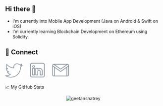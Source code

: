 ## Hi there 👋

- I'm currently into Mobile App Development (Java on Android & Swift on iOS)
- I’m currently learning Blockchain Development on Ethereum using Solidity.

## 🤝 Connect

[![Twitter](./icons/twitter.svg)](https://twitter.com/GeetanshAtrey) &nbsp;&nbsp;&nbsp;
[![LinkedIn](./icons/linkedin.svg)](https://www.linkedin.com/in/geetanshatrey/) &nbsp;&nbsp;&nbsp;
[![Email](./icons/email.svg)](mailto:atrey.geetansh@gmail.com)



<!--
**geetanshatrey/geetanshatrey** is a ✨ _special_ ✨ repository because its `README.md` (this file) appears on your GitHub profile.

Here are some ideas to get you started:

- 🔭 I’m currently working on ....
- 🌱 I’m currently learning ....
- 👯 I’m looking to collaborate on ...
- 🤔 I’m looking for help with ...
- 💬 Ask me about ...
- 📫 How to reach me: ...
- 😄 Pronouns: ...
- ⚡ Fun fact: ...
-->

📈 My GitHub Stats

<p align="center"> <img src="https://github-readme-stats.vercel.app/api?username=geetanshatrey&show_icons=true&theme=default" alt="geetanshatrey" />



